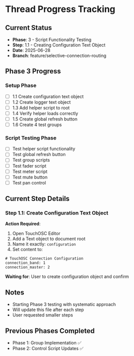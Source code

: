 # Thread Progress Tracking

## Current Status
- **Phase**: 3 - Script Functionality Testing
- **Step**: 1.1 - Creating Configuration Text Object
- **Date**: 2025-06-28
- **Branch**: feature/selective-connection-routing

## Phase 3 Progress

### Setup Phase
- [ ] 1.1 Create configuration text object
- [ ] 1.2 Create logger text object  
- [ ] 1.3 Add helper script to root
- [ ] 1.4 Verify helper loads correctly
- [ ] 1.5 Create global refresh button
- [ ] 1.6 Create 4 test groups

### Script Testing Phase
- [ ] Test helper script functionality
- [ ] Test global refresh button
- [ ] Test group scripts
- [ ] Test fader script
- [ ] Test meter script
- [ ] Test mute button
- [ ] Test pan control

## Current Step Details

### Step 1.1: Create Configuration Text Object

**Action Required**:
1. Open TouchOSC Editor
2. Add a Text object to document root
3. Name it exactly: `configuration`
4. Set content to:
```
# TouchOSC Connection Configuration
connection_band: 1
connection_master: 2
```

**Waiting for**: User to create configuration object and confirm

## Notes
- Starting Phase 3 testing with systematic approach
- Will update this file after each step
- User requested smaller steps

## Previous Phases Completed
- Phase 1: Group Implementation ✅
- Phase 2: Control Script Updates ✅